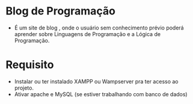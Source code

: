 # Blog de Programação

 - É um site de blog , onde o usuário sem conhecimento prévio poderá aprender sobre Linguagens de Programação e a Lógica de Programação.

  # Requisito
 - Instalar ou ter instalado XAMPP ou Wampserver pra ter acesso ao projeto.
 - Ativar apache e MySQL (se estiver trabalhando com banco de dados)
 